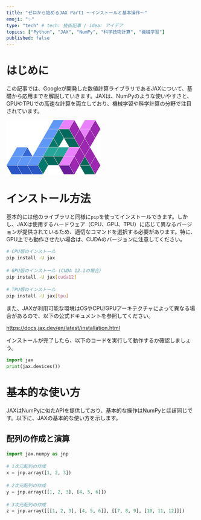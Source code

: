 ```yaml
---
title: "ゼロから始めるJAX Part1 〜インストールと基本操作〜"
emoji: "✨"
type: "tech" # tech: 技術記事 / idea: アイデア
topics: ["Python", "JAX", "NumPy", "科学技術計算", "機械学習"]
published: false
---
```

# はじめに
この記事では、Googleが開発した数値計算ライブラリであるJAXについて、基礎から応用までを解説していきます。JAXは、NumPyのような使いやすさと、GPUやTPUでの高速な計算を両立しており、機械学習や科学計算の分野で注目されています。

![JAX Logo](https://raw.githubusercontent.com/google/jax/main/images/jax_logo_250px.png)

# インストール方法
基本的には他のライブラリと同様に`pip`を使ってインストールできます。しかし、JAXは使用するハードウェア（CPU、GPU、TPU）に応じて異なるバージョンが提供されているため、適切なコマンドを選択する必要があります。特に、GPU上でも動作させたい場合は、CUDAのバージョンに注意してください。

```bash
# CPU版のインストール
pip install -U jax

# GPU版のインストール (CUDA 12.1の場合)
pip install -U jax[cuda12]

# TPU版のインストール
pip install -U jax[tpu]
```

また、JAXが利用可能な環境はOSやCPU/GPUアーキテクチャによって異なる場合があるので、以下の公式ドキュメントを参照してください。

https://docs.jax.dev/en/latest/installation.html

インストールが完了したら、以下のコードを実行して動作するか確認しましょう。

```python
import jax
print(jax.devices())
```

# 基本的な使い方
JAXはNumPyに似たAPIを提供しており、基本的な操作はNumPyとほぼ同じです。以下に、JAXの基本的な使い方を示します。
## 配列の作成と演算
```python
import jax.numpy as jnp

# 1次元配列の作成
x = jnp.array([1, 2, 3])

# 2次元配列の作成
y = jnp.array([[1, 2, 3], [4, 5, 6]])

# 3次元配列の作成
z = jnp.array([[[1, 2, 3], [4, 5, 6]], [[7, 8, 9], [10, 11, 12]]])
```

